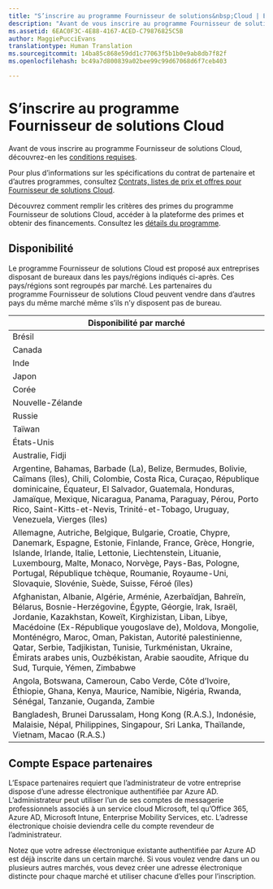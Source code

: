 ```yaml
---
title: "S’inscrire au programme Fournisseur de solutions&nbsp;Cloud | Espace partenaires"
description: "Avant de vous inscrire au programme Fournisseur de solutions&nbsp;Cloud, découvrez les conditions requises."
ms.assetid: 6EAC0F3C-4E88-4167-ACED-C79876825C5B
author: MaggiePucciEvans
translationtype: Human Translation
ms.sourcegitcommit: 14ba85c868e59dd1c77063f5b1b0e9ab8db7f82f
ms.openlocfilehash: bc49a7d800839a02bee99c99d67068d6f7ceb403

---
```


# S’inscrire au programme Fournisseur de solutions&nbsp;Cloud


Avant de vous inscrire au programme Fournisseur de solutions&nbsp;Cloud, découvrez-en les [conditions requises]( http://go.microsoft.com/fwlink/p/?LinkId=617116).

Pour plus d’informations sur les spécifications du contrat de partenaire et d’autres programmes, consultez [Contrats, listes de prix et offres pour Fournisseur de solutions&nbsp;Cloud](csp-documents-and-learning-resources.md).

Découvrez comment remplir les critères des primes du programme Fournisseur de solutions&nbsp;Cloud, accéder à la plateforme des primes et obtenir des financements. Consultez les [détails du programme](https://go.microsoft.com/fwlink/?linkid=831533).

## <a href="" id="markets"></a>Disponibilité


Le programme Fournisseur de solutions Cloud est proposé aux entreprises disposant de bureaux dans les pays/régions indiqués ci-après. Ces pays/régions sont regroupés par marché. Les partenaires du programme&nbsp;Fournisseur de solutions Cloud peuvent vendre dans d’autres pays du même marché même s’ils n’y disposent pas de bureau.

| Disponibilité par marché                                                                                                                                                                                                                                                                                                                                                                                                                 |
|----------------------------------------------------------------------------------------------------------------------------------------------------------------------------------------------------------------------------------------------------------------------------------------------------------------------------------------------------------------------------------------------------------------------------------------|
| Brésil                                                                                                                                                                                                                                                                                                                                                                                                                                 |
| Canada                                                                                                                                                                                                                                                                                                                                                                                                                                 |
| Inde                                                                                                                                                                                                                                                                                                                                                                                                                                  |
| Japon                                                                                                                                                                                                                                                                                                                                                                                                                                  |
| Corée                                                                                                                                                                                                                                                                                                                                                                                                                                  |
| Nouvelle-Zélande                                                                                                                                                                                                                                                                                                                                                                                                                            |
| Russie                                                                                                                                                                                                                                                                                                                                                                                                                                 |
| Taïwan                                                                                                                                                                                                                                                                                                                                                                                                                                 |
| États-Unis                                                                                                                                                                                                                                                                                                                                                                                                                          |
| Australie, Fidji                                                                                                                                                                                                                                                                                                                                                                                                                        |
| Argentine, Bahamas, Barbade (La), Belize, Bermudes, Bolivie, Caïmans (îles), Chili, Colombie, Costa Rica, Curaçao, République dominicaine, Équateur, El Salvador, Guatemala, Honduras, Jamaïque, Mexique, Nicaragua, Panama, Paraguay, Pérou, Porto Rico, Saint-Kitts-et-Nevis, Trinité-et-Tobago, Uruguay, Venezuela, Vierges (îles)                                                                                                           |
| Allemagne, Autriche, Belgique, Bulgarie, Croatie, Chypre, Danemark, Espagne, Estonie, Finlande, France, Grèce, Hongrie, Islande, Irlande, Italie, Lettonie, Liechtenstein, Lituanie, Luxembourg, Malte, Monaco, Norvège, Pays-Bas, Pologne, Portugal, République tchèque, Roumanie, Royaume-Uni, Slovaquie, Slovénie, Suède, Suisse, Féroé (îles)                                                                                          |
| Afghanistan, Albanie, Algérie, Arménie, Azerbaïdjan, Bahreïn, Bélarus, Bosnie-Herzégovine, Égypte, Géorgie, Irak, Israël, Jordanie, Kazakhstan, Koweït, Kirghizistan, Liban, Libye, Macédoine (Ex-République yougoslave de), Moldova, Mongolie, Monténégro, Maroc, Oman, Pakistan, Autorité palestinienne, Qatar, Serbie, Tadjikistan, Tunisie, Turkménistan, Ukraine, Émirats arabes unis, Ouzbékistan, Arabie saoudite, Afrique du Sud, Turquie, Yémen, Zimbabwe |
| Angola, Botswana, Cameroun, Cabo Verde, Côte d’Ivoire, Éthiopie, Ghana, Kenya, Maurice, Namibie, Nigéria, Rwanda, Sénégal, Tanzanie, Ouganda, Zambie                                                                                                                                                                                                                                                                                  |
| Bangladesh, Brunei Darussalam, Hong Kong (R.A.S.), Indonésie, Malaisie, Népal, Philippines, Singapour, Sri Lanka, Thaïlande, Vietnam, Macao (R.A.S.)                                                                                                                                                                                                                                                                                              |

 

## Compte Espace partenaires


L’Espace partenaires requiert que l’administrateur de votre entreprise dispose d’une adresse électronique authentifiée par Azure&nbsp;AD. L’administrateur peut utiliser l’un de ses comptes de messagerie professionnels associés à un service cloud Microsoft, tel qu’Office&nbsp;365, Azure&nbsp;AD, Microsoft&nbsp;Intune, Enterprise Mobility Services, etc. L’adresse électronique choisie deviendra celle du compte revendeur de l’administrateur.

Notez que votre adresse électronique existante authentifiée par Azure&nbsp;AD est déjà inscrite dans un certain marché. Si vous voulez vendre dans un ou plusieurs autres marchés, vous devez créer une adresse électronique distincte pour chaque marché et utiliser chacune d’elles pour l’inscription.

 

 






<!--HONumber=Nov16_HO4-->


